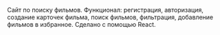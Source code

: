 Сайт по поиску фильмов. Функционал: регистрация, авторизация, создание карточек фильма, поиск фильмов, фильтрация, добавление фильмов в избранное. Сделано с помощью React.
